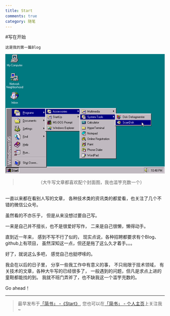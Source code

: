 ```yaml
---
title: Start
comments: true
category: 随笔
---
```


#写在开始

    这是我的第一篇Blog

![题图](/img/2015-09-28-01.png)

> <center>（大牛写文章都喜欢配个封面图，我也滥竽充数一个）</center>

<br>
一直以来都在看别人写的文章，
各种技术类的资讯类的都爱看，也关注了<!--more-->几个不错的微信公众号。

虽然看的不亦乐乎，
但是从来没想过要自己写。

一来是自己并不擅长，也不是很爱好写作，
二来是自己很懒，懒得动手。

直到近一年来，
感到不写不行了似的，
现实点说，各种招聘都要求有个Blog、github上有项目，
虽然深知这一点，但还是拖了这么久才着手。。。

好了，就说这么多吧，
感觉自己也挺啰嗦的。

我会在以后的日子里，
分享一些我工作中有意义的事，
不只局限于技术领域，
有关技术的文章，各种大牛写的已经很多了，
一般遇到的问题，但凡是求点上进的童鞋都能找的到。
我就不班门弄斧了，也不缺我这一个滥竽充数的。

Go ahead！

***
> 最早发布于[「简书」 -《Start》](http://www.jianshu.com/p/a081174610a6),
  您也可以在[「简书」 - 个人主页](http://www.jianshu.com/users/5909a0445035/latest_articles)上关注我~
